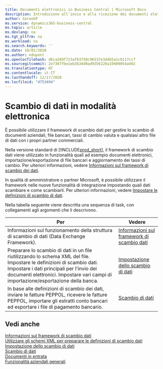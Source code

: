 ```yaml
---
title: Documenti elettronici in Business Central | Microsoft Docs
description: Introduzione all'invio e alla ricezione dei documenti elettronici in Business Central.
author: SorenGP
ms.service: dynamics365-business-central
ms.topic: article
ms.devlang: na
ms.tgt_pltfrm: na
ms.workload: na
ms.search.keywords: ''
ms.date: 10/01/2020
ms.author: edupont
ms.openlocfilehash: d6ca289f723af83758c96537e3d4b5a1c0117cc7
ms.sourcegitcommit: 2e7307fbe1eb3b34d0ad9356226a19409054a402
ms.translationtype: HT
ms.contentlocale: it-IT
ms.lasthandoff: 12/17/2020
ms.locfileid: "4753494"
---
```

# <a name="exchanging-data-electronically"></a>Scambio di dati in modalità elettronica
È possibile utilizzare il framework di scambio dati per gestire lo scambio di documenti aziendali, file bancari, tassi di cambio valuta e qualsiasi altro file di dati con i propri partner commerciali.

Nella versione standard di [!INCLUDE[prod_short](includes/prod_short.md)], il framework di scambio dati viene utilizzato in funzionalità quali ad esempio documenti elettronici, importazione/esportazione di file bancari e aggiornamento dei tassi di cambio. Per ulteriori informazioni, vedere [Informazioni sul framework di scambio dei dati](across-about-the-data-exchange-framework.md).

In qualità di amministratore o partner Microsoft, è possibile utilizzare il framework nelle nuove funzionalità di integrazione impostando quali dati scambiare e come scambiarli. Per ulteriori informazioni, vedere [Impostare le definizioni di scambio di dati](across-how-to-set-up-data-exchange-definitions.md).

Nella tabella seguente viene descritta una sequenza di task, con collegamenti agli argomenti che li descrivono.  

|Per|Vedere|  
|--------|---------|  
|Informazioni sul funzionamento della struttura di scambio di dati (Data Exchange Framework).|[Informazioni sul framework di scambio dati](across-about-the-data-exchange-framework.md)|  
|Preparare lo scambio di dati in un file riutilizzando lo schema XML del file. Impostare le definizioni di scambio dati. Impostare i dati principali per l'invio dei documenti elettronici. Impostare vari campi di importazione/esportazione della banca.|[Impostazione dello scambio di dati](across-set-up-data-exchange.md)|  
|In base alle definizioni di scambio dei dati, inviare le fatture PEPPOL, ricevere le fatture PEPPOL, importare gli estratti conto bancari ed esportare i file di pagamento bancario.|[Scambio di dati](across-exchange-data.md)|  

## <a name="see-also"></a>Vedi anche  
[Informazioni sul framework di scambio dati](across-about-the-data-exchange-framework.md)  
[Utilizzare gli schemi XML per preparare le definizioni di scambio dati](across-how-to-use-xml-schemas-to-prepare-data-exchange-definitions.md)  
[Impostazione dello scambio di dati](across-set-up-data-exchange.md)  
[Scambio di dati](across-exchange-data.md)  
[Documenti in entrata](across-income-documents.md)  
[Funzionalità aziendali generali](ui-across-business-areas.md)
